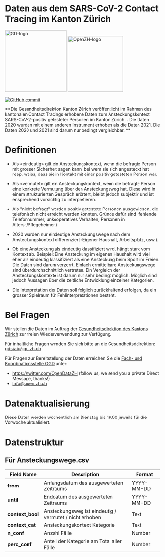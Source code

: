 # Daten aus dem SARS-CoV-2 Contact Tracing im Kanton Zürich

<img src="https://github.com/openZH/covid_19/blob/master/gd.png" alt="GD-logo" width="200"/>
<img src="https://github.com/openZH/covid_19/blob/master/statistisches_amt_kt_zh.png" alt="OpenZH-logo" width="180"/>

[![GitHub commit](https://img.shields.io/github/last-commit/openZH/covid_19)](https://github.com/openZH/covid_19_contact_tracing_ZH/commits/master)

**Die Gesundheitsdirektion Kanton Zürich veröffentlicht im Rahmen des kantonalen Contact Tracings erhobene Daten zum Ansteckungskontext SARS-CoV-2-positiv getesteter Personen im Kanton Zürich. . Die Daten 2020 wurden mit einem anderen Instrument erhoben als die Daten 2021. Die Daten 2020 und 2021 sind darum nur bedingt vergleichbar. **

# Definitionen
- Als «eindeutig» gilt ein Ansteckungskontext, wenn die befragte Person mit grosser Sicherheit sagen kann, bei wem sie sich angesteckt hat resp. weiss, dass sie in Kontakt mit einer positiv getesteten Person war.

- Als «vermutet» gilt ein Ansteckungskontext, wenn die befragte Person eine konkrete Vermutung über den Ansteckungsweg hat. Diese wird in einem strukturierten Gespräch erörtert, bleibt jedoch subjektiv und ist ensprechend vorsichtig zu interpretieren.

- Als "nicht befragt" werden positiv getestete Personen ausgewiesen, die telefonisch nicht erreicht werden konnten. Gründe dafür sind (fehlende Telefonnummer, unkooperatives Verhalten, Personen in Alters-/Pflegeheimen)

- 2020 wurden nur eindeutige Ansteckungswege nach dem Ansteckungskontext differenziert (Eigener Haushalt, Arbeitsplatz, usw.). 

- Ob eine Ansteckung als eindeutig klassifiziert wird, hängt stark vom Kontext ab. Beispiel: Eine Ansteckung im eigenen Haushalt wird viel eher als eindeutig klassifiziert als eine Ansteckung beim Sport im Freien. Die Daten sind darum verzerrt. Einfach ermittelbare Ansteckungswege sind überdurchschnittlich vertreten. Ein Vergleich der Ansteckungskontexte ist darum nur sehr bedingt möglich. Möglich sind jedoch Aussagen über die zeitliche Entwicklung einzelner Kategorien.

- Die Interpretation der Daten soll folglich zurückhaltend erfolgen, da ein grosser Spielraum für Fehlinterpretationen besteht.



# Bei Fragen

Wir stellen die Daten im Auftrag der [Gesundheitsdirektion des Kantons Zürich](https://www.zh.ch/de/gesundheit/coronavirus.html) zur freien Wiederverwendung zur Verfügung. 

Für inhaltliche Fragen wenden Sie sich bitte an die Gesundheitsddirektion:
gdstab@gd.zh.ch

Für Fragen zur Bereitstellung der Daten erreichen Sie die [Fach- und Koordinationsstelle OGD](https://www.zh.ch/de/politik-staat/opendata.html?keyword=ogd#/home) unter:
- https://twitter.com/OpenDataZH (follow us, we send you a private Direct Message, thanks!)
- info@open.zh.ch

# Datenaktualisierung

Diese Daten werden wöchentlich am Dienstag bis 16.00 jeweils für die Vorwoche aktualisiert.

# Datenstruktur

## Für Ansteckungswege.csv

| __Field Name__          | __Description__                                | __Format__     |
|---------------------|--------------------------------------------|------------|
| __from__              | Anfangsdatum des ausgewerteten Zeitraums | YYYY-MM-DD |
| __until__              | Enddatum des ausgewerteten Zeitraums | YYYY-MM-DD |
| __context_bool__ | Ansteckungsweg ist eindeutig / vermutet / nicht erhoben | Text |
| __context_cat__     | Ansteckungskontext Kategorie | Text |
| __n_conf__       | Anzahl Fälle | Number |
| __perc_conf__       | Anteil der Kategorie am Total aller Fälle  | Number |
 
